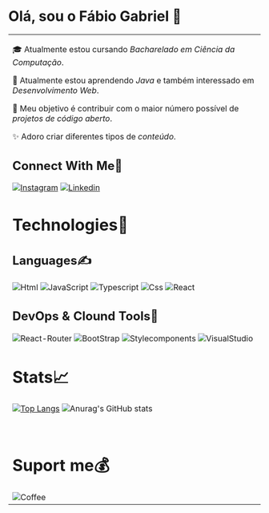 # Olá, sou o Fábio Gabriel 👋
<table> 
<td valign="center"> 
  
  🎓 Atualmente estou cursando *Bacharelado em Ciência da Computação*.

  🌱 Atualmente estou aprendendo *Java*  e também interessado em *Desenvolvimento Web*.

  🎯 Meu objetivo é contribuir com o maior número possível de *projetos de código aberto*.

  ✨ Adoro criar diferentes tipos de *conteúdo*. 
    

## Connect With Me📲

[![Instagram](https://img.shields.io/badge/Instagram-E4405F?style=for-the-badge&logo=instagram&logoColor=white)](https://www.instagram.com/bielbarrs/)
[![Linkedin](https://img.shields.io/badge/LinkedIn-0077B5?style=for-the-badge&logo=linkedin&logoColor=white)](https://www.linkedin.com/in/f%C3%A1bio-gabriel-774bb4249/)<br/>

# Technologies🚀

## Languages✍️

<div style="display: initial_block">
<img alt="Html" src="https://img.shields.io/badge/HTML5-E34F26?style=for-the-badge&logo=html5&logoColor=white"/>
<img alt="JavaScript" src="https://img.shields.io/badge/JavaScript-323330?style=for-the-badge&logo=javascript&logoColor=F7DF1E"/>
<img alt="Typescript" src="https://img.shields.io/badge/TypeScript-007ACC?style=for-the-badge&logo=typescript&logoColor=white"/>
<img alt="Css" src="https://img.shields.io/badge/CSS3-1572B6?style=for-the-badge&logo=css3&logoColor=white"/>
<img alt="React" src="https://img.shields.io/badge/React-20232A?style=for-the-badge&logo=react&logoColor=61DAFB"/>


<br/>


## DevOps & Clound Tools🔧

<img alt="React-Router" src="https://img.shields.io/badge/React_Router-CA4245?style=for-the-badge&logo=react-router&logoColor=white"/>
<img alt="BootStrap" src="https://img.shields.io/badge/Bootstrap-563D7C?style=for-the-badge&logo=bootstrap&logoColor=white"/>
<img alt="Stylecomponents" src="https://img.shields.io/badge/styled--components-DB7093?style=for-the-badge&logo=styled-components&logoColor=white"/>
<img alt="VisualStudio" src="https://img.shields.io/badge/Visual_Studio-5C2D91?style=for-the-badge&logo=visual%20studio&logoColor=white"/>


<br/>

# Stats📈

[![Top Langs](https://github-readme-stats.vercel.app/api/top-langs/?username=FGabriel0&layout=compact)](https://github.com/anuraghazra/github-readme-stats)
![Anurag's GitHub stats](https://github-readme-stats.vercel.app/api?username=FGabriel0&show_icons=true&theme=radical)


<br/>

# Suport me💰
<img alt="Coffee" src="https://img.shields.io/badge/Buy_Me_A_Coffee-FFDD00?style=for-the-badge&logo=buy-me-a-coffee&logoColor=black"/>

</td>
</tabela>




